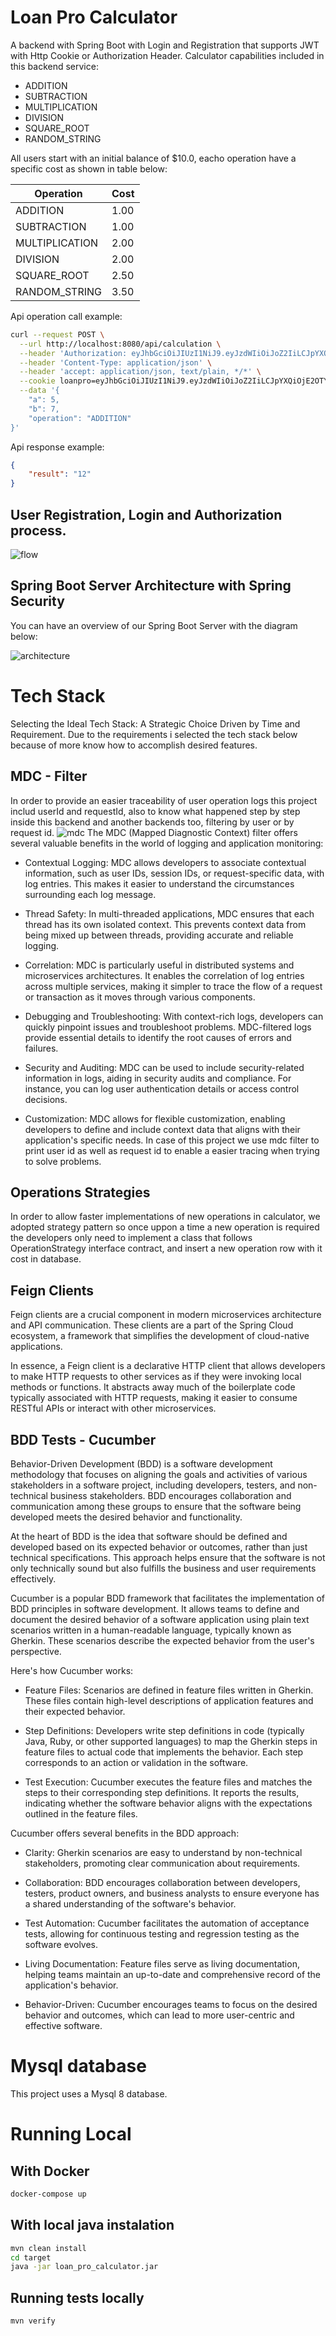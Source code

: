 # Loan Pro Calculator
A backend with Spring Boot with Login and Registration that supports JWT with Http Cookie or Authorization Header.
Calculator capabilities included in this backend service:

- ADDITION
- SUBTRACTION
- MULTIPLICATION
- DIVISION
- SQUARE_ROOT
- RANDOM_STRING

All users start with an initial balance of $10.0, eacho operation have a specific cost as shown in table below:


| Operation      | Cost |
|----------------|------|
| ADDITION       | 1.00 |   
| SUBTRACTION    | 1.00 |   
| MULTIPLICATION | 2.00 |   
| DIVISION       | 2.00 |   
| SQUARE_ROOT    | 2.50 |   
| RANDOM_STRING  | 3.50 |   
Api operation call example:
```bash 
curl --request POST \
  --url http://localhost:8080/api/calculation \
  --header 'Authorization: eyJhbGciOiJIUzI1NiJ9.eyJzdWIiOiJoZ2IiLCJpYXQiOjE2OTYzNTU2NTYsImV4cCI6MTY5NjM2NTY1Nn0.lIQQC7dM6MT5jtBTGV-Dkn5ol-isdW7gmHVVaqQ7l9Q' \
  --header 'Content-Type: application/json' \
  --header 'accept: application/json, text/plain, */*' \
  --cookie loanpro=eyJhbGciOiJIUzI1NiJ9.eyJzdWIiOiJoZ2IiLCJpYXQiOjE2OTY1MzkyNDAsImV4cCI6MTY5NjU0OTI0MH0.QgdPiP_Ih_kUyImd0wesb43C8DIdGJPFSMpriweiKa0 \
  --data '{
	"a": 5,
	"b": 7,
	"operation": "ADDITION"
}' 

```

Api response example:

```json
{
	"result": "12"
}
```


## User Registration, Login and Authorization process.

![flow](flow.png)

## Spring Boot Server Architecture with Spring Security
You can have an overview of our Spring Boot Server with the diagram below:

![architecture](architecture.png)

# Tech Stack

Selecting the Ideal Tech Stack: A Strategic Choice Driven by Time and Requirement. Due to the requirements i selected the tech stack below because of more know how to accomplish desired features.  


## MDC - Filter

In order to provide an easier traceability of user operation logs this project includ userId and requestId, also to know what happened step by step inside this backend and another backends too, filtering by user or by request id.
![mdc](mdc.png)
The MDC (Mapped Diagnostic Context) filter offers several valuable benefits in the world of logging and application monitoring:

- Contextual Logging: MDC allows developers to associate contextual information, such as user IDs, session IDs, or request-specific data, with log entries. This makes it easier to understand the circumstances surrounding each log message.

- Thread Safety: In multi-threaded applications, MDC ensures that each thread has its own isolated context. This prevents context data from being mixed up between threads, providing accurate and reliable logging.

- Correlation: MDC is particularly useful in distributed systems and microservices architectures. It enables the correlation of log entries across multiple services, making it simpler to trace the flow of a request or transaction as it moves through various components.

- Debugging and Troubleshooting: With context-rich logs, developers can quickly pinpoint issues and troubleshoot problems. MDC-filtered logs provide essential details to identify the root causes of errors and failures.

- Security and Auditing: MDC can be used to include security-related information in logs, aiding in security audits and compliance. For instance, you can log user authentication details or access control decisions.

- Customization: MDC allows for flexible customization, enabling developers to define and include context data that aligns with their application's specific needs. In case of this project we use mdc filter to print user id as well as request id to enable a easier tracing when trying to solve problems.


## Operations Strategies

In order to allow faster implementations of new operations in calculator, we adopted strategy pattern so once uppon a time a new operation is required the developers only need to implement a class that follows OperationStrategy interface contract, and insert a new operation row with it cost in database.

## Feign Clients

Feign clients are a crucial component in modern microservices architecture and API communication. These clients are a part of the Spring Cloud ecosystem, a framework that simplifies the development of cloud-native applications.

In essence, a Feign client is a declarative HTTP client that allows developers to make HTTP requests to other services as if they were invoking local methods or functions. It abstracts away much of the boilerplate code typically associated with HTTP requests, making it easier to consume RESTful APIs or interact with other microservices.

## BDD Tests - Cucumber

Behavior-Driven Development (BDD) is a software development methodology that focuses on aligning the goals and activities of various stakeholders in a software project, including developers, testers, and non-technical business stakeholders. BDD encourages collaboration and communication among these groups to ensure that the software being developed meets the desired behavior and functionality.

At the heart of BDD is the idea that software should be defined and developed based on its expected behavior or outcomes, rather than just technical specifications. This approach helps ensure that the software is not only technically sound but also fulfills the business and user requirements effectively.

Cucumber is a popular BDD framework that facilitates the implementation of BDD principles in software development. It allows teams to define and document the desired behavior of a software application using plain text scenarios written in a human-readable language, typically known as Gherkin. These scenarios describe the expected behavior from the user's perspective.

Here's how Cucumber works:

- Feature Files: Scenarios are defined in feature files written in Gherkin. These files contain high-level descriptions of application features and their expected behavior.

- Step Definitions: Developers write step definitions in code (typically Java, Ruby, or other supported languages) to map the Gherkin steps in feature files to actual code that implements the behavior. Each step corresponds to an action or validation in the software.

- Test Execution: Cucumber executes the feature files and matches the steps to their corresponding step definitions. It reports the results, indicating whether the software behavior aligns with the expectations outlined in the feature files.

Cucumber offers several benefits in the BDD approach:

- Clarity: Gherkin scenarios are easy to understand by non-technical stakeholders, promoting clear communication about requirements.

- Collaboration: BDD encourages collaboration between developers, testers, product owners, and business analysts to ensure everyone has a shared understanding of the software's behavior.

- Test Automation: Cucumber facilitates the automation of acceptance tests, allowing for continuous testing and regression testing as the software evolves.

- Living Documentation: Feature files serve as living documentation, helping teams maintain an up-to-date and comprehensive record of the application's behavior.

- Behavior-Driven: Cucumber encourages teams to focus on the desired behavior and outcomes, which can lead to more user-centric and effective software.

# Mysql database

This project uses a Mysql 8 database.

# Running Local

## With Docker

```bash 
docker-compose up
```

## With local java instalation

 
```bash
mvn clean install 
cd target 
java -jar loan_pro_calculator.jar 
```

## Running tests locally

``` mvn verify ```